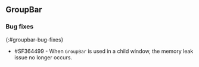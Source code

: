 ## GroupBar

### Bug fixes
{:#groupbar-bug-fixes}

* \#SF364499 - When `GroupBar` is used in a child window, the memory leak issue no longer occurs.